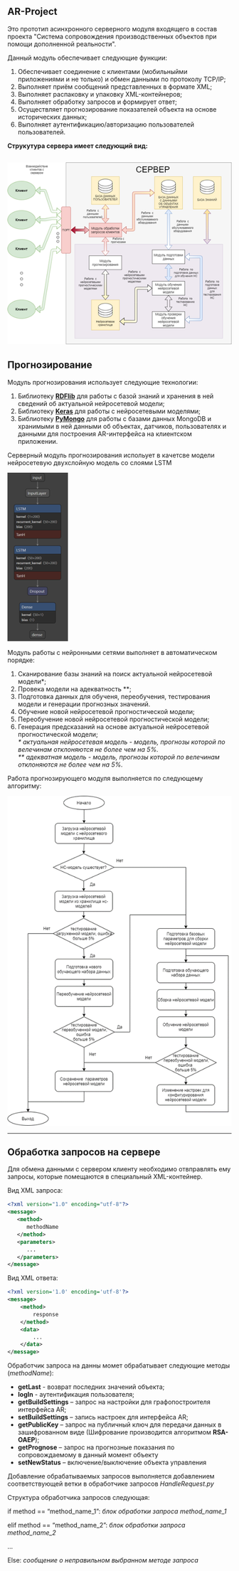 ## AR-Project
Это прототип асинхронного серверного модуля входящего в состав проекта "Система сопровождения производственных объектов при помощи дополненной реальности". 

Данный модуль обеспечивает следующие функции:
1. Обеспечивает соединение с клиентами (мобильныйми приложениями и не только) и обмен данными по протоколу TCP/IP;
2. Выполняет приём сообщений представленных в формате XML;
3. Выполняет распаковку и упаковку XML-контейнеров;
4. Выполняет обработку запросов и формирует ответ;
5. Осуществляет прогнозирование показателей объекта на основе исторических данных;
6. Выполняет аутентификацию/авторизацию пользователей пользователей.

**Струкутура сервера имеет следующий вид:**

![alt text](screenshots\Server_schema.png "Структура сервера")
---
## Прогнозирование
Модуль прогнозирования использует следующие технологии:
1. Библиотеку [**RDFlib**](https://pypi.org/project/rdflib/) для работы с базой знаний и хранения в ней сведений об актуальной нейросетевой модели;
2. Библиотеку [**Keras**](https://keras.io/) для работы с нейросетевыми моделями;
3. Библиотеку [**PyMongo**](https://pypi.org/project/pymongo/) для работы с базами данных MongoDB и хранимыми в ней данными об объектах, датчиков, пользователях и данными для построения AR-интерфейса на клиентском приложении.

Серверный модуль прогнозирования испольует в качетсве модели нейросетевую двухслойную модель со слоями LSTM

![alt text](screenshots/Schema_NN_model.png "Структура нейросетевой модели")

Модуль работы с нейронными сетями выполняет в автоматическом порядке:
1. Сканирование базы знаний на поиск актуальной нейросетевой модели*;
2. Провека модели на адекватность **;
3. Подготовка данных для обученя, переобучения, тестирования модели и генерации прогнозных значений.
4. Обучение новой нейросетевой прогностической модели;
5. Переобучение новой нейросетевой прогностической модели;
6. Генерация предсказаний на основе актуальной нейросетевой прогностической модели;
<br><i> * актуальная нейросетевая модель  - модель, прогнозы которой по велечинам отклоняются не более чем на 5%.</i>
<br><i> ** адекватная модель  - модель, прогнозы которой по велечинам отклоняются не более чем на 5%.</i>

Работа прогнозирующего модуля выполняется по следующему алгоритму:

![alt text](screenshots/Alghoritm_NN_module.png "Алгоритм работы модуля с нейронными сетями")

---
## Обработка запросов на сервере
Для обмена данными с сервером клиенту необходимо отвправлять ему запросы, которые помещаются в специальный XML-контейнер.

Вид XML запроса:
```XML
<?xml version="1.0" encoding="utf-8"?>
<message>
   <method>
      methodName
   </method>
   <parameters>
      ...
   </parameters>
</message>
```

Вид XML ответа:
```XML
<?xml version='1.0' encoding='utf-8'?>
<message>
    <method>
        response
    </method>
    <data>
        ...
    </data>
</message>
```

Обработчик запроса на данны момет обрабатывает следующие методы (*methodName*):
*   **getLast**   - возврат последних значений объекта;
*	**logIn**	- аутентификация пользователя;
*	**getBuildSettings** – запрос на настройки для графопостроителя интерфейса AR;
*	**setBuildSettings** – запись настроек для интерфейса AR;
*	**getPublicKey** – запрос на публичный ключ для передачи данных в зашифрованном виде (Шифрование производится алгоритмом  **RSA-OAEP**);
*	**getPrognose** – запрос на прогнозные показания по сопровождаемому в данный момент объекту
*	**setNewStatus** – включение/выключение объекта управления

Добавление обрабатываемых запросов выполняется добавлением соответствующей ветки в обработчике запросов *HandleRequest.py*

Структура обработчика запросов следующая:

if method == “method_name_1”:
*блок обработки запроса method_name_1*

elif method == “method_name_2”:
*блок обработки запроса method_name_2*

...

Else:
*сообщение о неправильном выбранном методе запроса*
